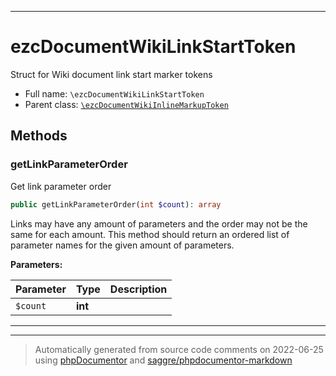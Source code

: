 ***

# ezcDocumentWikiLinkStartToken

Struct for Wiki document link start marker tokens



* Full name: `\ezcDocumentWikiLinkStartToken`
* Parent class: [`\ezcDocumentWikiInlineMarkupToken`](./ezcDocumentWikiInlineMarkupToken.md)




## Methods


### getLinkParameterOrder

Get link parameter order

```php
public getLinkParameterOrder(int $count): array
```

Links may have any amount of parameters and the order may not be the
same for each amount. This method should return an ordered list of
parameter names for the given amount of parameters.






**Parameters:**

| Parameter | Type | Description |
|-----------|------|-------------|
| `$count` | **int** |  |




***


***
> Automatically generated from source code comments on 2022-06-25 using [phpDocumentor](http://www.phpdoc.org/) and [saggre/phpdocumentor-markdown](https://github.com/Saggre/phpDocumentor-markdown)
